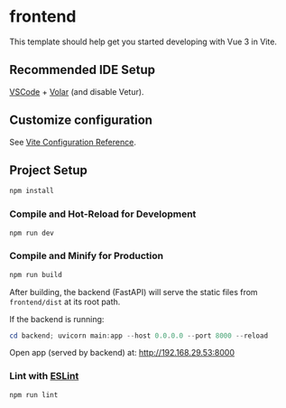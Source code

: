 # frontend

This template should help get you started developing with Vue 3 in Vite.

## Recommended IDE Setup

[VSCode](https://code.visualstudio.com/) + [Volar](https://marketplace.visualstudio.com/items?itemName=Vue.volar) (and disable Vetur).

## Customize configuration

See [Vite Configuration Reference](https://vite.dev/config/).

## Project Setup

```sh
npm install
```

### Compile and Hot-Reload for Development

```sh
npm run dev
```

### Compile and Minify for Production

```sh
npm run build
```

After building, the backend (FastAPI) will serve the static files from `frontend/dist` at its root path.

If the backend is running:

```powershell
cd backend; uvicorn main:app --host 0.0.0.0 --port 8000 --reload
```

Open app (served by backend) at: http://192.168.29.53:8000

### Lint with [ESLint](https://eslint.org/)

```sh
npm run lint
```

